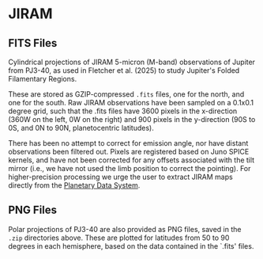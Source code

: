 # JIRAM

## FITS Files
Cylindrical projections of JIRAM 5-micron (M-band) observations of Jupiter from PJ3-40, as used in Fletcher et al. (2025) to study Jupiter's Folded Filamentary Regions.

These are stored as GZIP-compressed `.fits` files, one for the north, and one for the south.  Raw JIRAM observations have been sampled on a 0.1x0.1 degree grid, such that the .fits files have 3600 pixels in the x-direction (360W on the left, 0W on the right) and 900 pixels in the y-direction (90S to 0S, and 0N to 90N, planetocentric latitudes).

There has been no attempt to correct for emission angle, nor have distant observations been filtered out.  Pixels are registered based on Juno SPICE kernels, and have not been corrected for any offsets associated with the tilt mirror (i.e., we have not used the limb position to correct the pointing).  For higher-precision processing we urge the user to extract JIRAM maps directly from the [Planetary Data System](https://atmos.nmsu.edu/PDS/data/PDS4/juno_jiram_bundle/data_calibrated/).

## PNG Files
Polar projections of PJ3-40 are also provided as PNG files, saved in the `.zip` directories above.  These are plotted for latitudes from 50 to 90 degrees in each hemisphere, based on the data contained in the `.fits' files.
